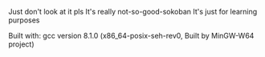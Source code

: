 Just don't look at it pls 
It's really not-so-good-sokoban
It's just for learning purposes

Built with:
gcc version 8.1.0 (x86_64-posix-seh-rev0, Built by MinGW-W64 project) 